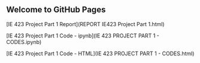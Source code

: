 ## Welcome to GitHub Pages

[IE 423 Project Part 1 Report](REPORT IE423 Project Part 1.html) 

[IE 423 Project Part 1 Code - ipynb](IE 423 PROJECT PART 1 - CODES.ipynb) 

[IE 423 Project Part 1 Code -  HTML](IE 423 PROJECT PART 1 - CODES.html)
